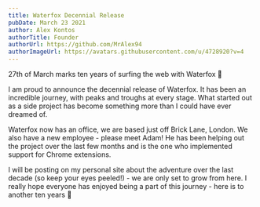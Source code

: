 ```yaml
---
title: Waterfox Decennial Release
pubDate: March 23 2021
author: Alex Kontos
authorTitle: Founder
authorUrl: https://github.com/MrAlex94
authorImageUrl: https://avatars.githubusercontent.com/u/4728920?v=4
---
```


27th of March marks ten years of surfing the web with Waterfox 🌊

I am proud to announce the decennial release of Waterfox. It has been an incredible journey, with peaks and troughs at every stage. What started out as a side project has become something more than I could have ever dreamed of.

Waterfox now has an office, we are based just off Brick Lane, London. We also have a new employee - please meet Adam! He has been helping out the project over the last few months and is the one who implemented support for Chrome extensions.

I will be posting on my personal site about the adventure over the last decade (so keep your eyes peeled!) - we are only set to grow from here. I really hope everyone has enjoyed being a part of this journey - here is to another ten years 🍾

